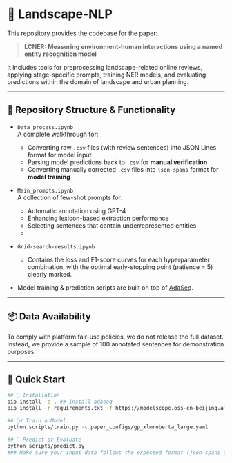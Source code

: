 # 🌿 Landscape-NLP

This repository provides the codebase for the paper:

> **LCNER: Measuring environment-human interactions using a named entity recognition model**

It includes tools for preprocessing landscape-related online reviews, applying stage-specific prompts, training NER models, and evaluating predictions within the domain of landscape and urban planning.

---

## 📁 Repository Structure & Functionality


- `Data_process.ipynb`  
  A complete walkthrough for:
  - Converting raw `.csv` files (with review sentences) into JSON Lines format for model input
  - Parsing model predictions back to `.csv` for **manual verification**
  - Converting manually corrected `.csv` files into `json-spans` format for **model training**

- `Main_prompts.ipynb`  
  A collection of few-shot prompts for:
  - Automatic annotation using GPT-4
  - Enhancing lexicon-based extraction performance
  - Selecting sentences that contain underrepresented entities
  - 
- `Grid-search-results.ipynb`  
  - Contains the loss and F1-score curves for each hyperparameter combination, with the optimal early-stopping point (patience = 5) clearly marked.
    
- Model training & prediction scripts are built on top of [AdaSeq](https://github.com/modelscope/AdaSeq).

---

## 📦 Data Availability
To comply with platform fair-use policies, we do not release the full dataset. Instead, we provide a sample of 100 annotated sentences for demonstration purposes.

---

## 🚀 Quick Start

```bash
## 🔧 Installation
pip install -e . ## install adaseq
pip install -r requirements.txt -f https://modelscope.oss-cn-beijing.aliyuncs.com/releases/repo.html

## 🏋️‍♂️ Train a Model
python scripts/train.py -c paper_configs/gp_xlmroberta_large.yaml

## 🧪 Predict or Evaluate
python scripts/predict.py
### Make sure your input data follows the expected format (json-spans or jsonlines depending on your task).
